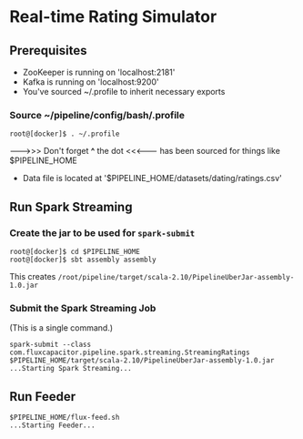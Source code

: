 # Real-time Rating Simulator

## Prerequisites
* ZooKeeper is running on 'localhost:2181'
* Kafka is running on 'localhost:9200' 
* You've sourced ~/.profile to inherit necessary exports
### Source ~/pipeline/config/bash/.profile 
```
root@[docker]$ . ~/.profile
```
--->>>  Don't forget **^** the dot  <<<--- has been sourced for things like $PIPELINE_HOME
* Data file is located at '$PIPELINE_HOME/datasets/dating/ratings.csv' 

## Run Spark Streaming
### Create the jar to be used for `spark-submit`
```
root@[docker]$ cd $PIPELINE_HOME
root@[docker]$ sbt assembly assembly
```
This creates `/root/pipeline/target/scala-2.10/PipelineUberJar-assembly-1.0.jar`

### Submit the Spark Streaming Job
(This is a single command.)
```
spark-submit --class com.fluxcapacitor.pipeline.spark.streaming.StreamingRatings $PIPELINE_HOME/target/scala-2.10/PipelineUberJar-assembly-1.0.jar
...Starting Spark Streaming...
```

## Run Feeder
```
$PIPELINE_HOME/flux-feed.sh
...Starting Feeder...
```